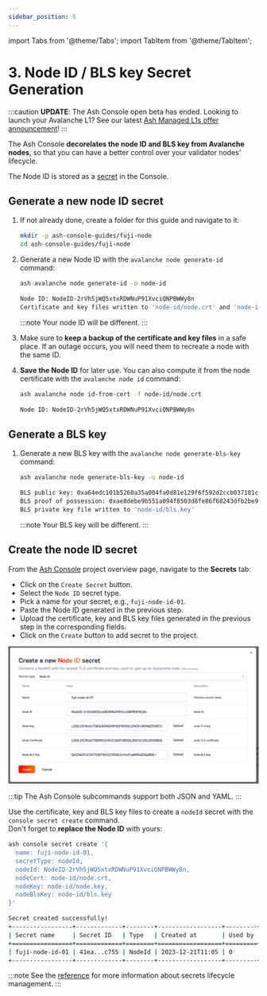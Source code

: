 ```yaml
---
sidebar_position: 5
---
```


import Tabs from '@theme/Tabs';
import TabItem from '@theme/TabItem';

# 3. Node ID / BLS key Secret Generation

:::caution
**UPDATE**: The Ash Console open beta has ended. Looking to launch your Avalanche L1? See our latest [Ash Managed L1s offer announcement](https://ashavax.hashnode.dev/announcing-ash-managed-l1s-and-avalanche-builder-credits)!
:::

The Ash Console **decorelates the node ID and BLS key from Avalanche nodes**, so that you can have a better control over your validator nodes' lifecycle.

The Node ID is stored as a [secret](/docs/console/glossary#secret) in the Console.

## Generate a new node ID secret

1. If not already done, create a folder for this guide and navigate to it:

   ```bash
   mkdir -p ash-console-guides/fuji-node
   cd ash-console-guides/fuji-node
   ```

2. Generate a new Node ID with the `avalanche node generate-id` command:

   ```bash title="Command"
   ash avalanche node generate-id -o node-id
   ```

   ```bash title="Output"
   Node ID: NodeID-2rVh5jWQ5xtxRDWNuP91XvciQNPBWWy8n
   Certificate and key files written to 'node-id/node.crt' and 'node-id/node.key'
   ```

   :::note
   Your node ID will be different.
   :::

3. Make sure to **keep a backup of the certificate and key files** in a safe place. If an outage occurs, you will need them to recreate a node with the same ID.
4. **Save the Node ID** for later use. You can also compute it from the node certificate with the `avalanche node id` command:

   ```bash title="Command"
   ash avalanche node id-from-cert -f node-id/node.crt
   ```

   ```bash title="Output"
   Node ID: NodeID-2rVh5jWQ5xtxRDWNuP91XvciQNPBWWy8n
   ```

## Generate a BLS key

1. Generate a new BLS key with the `avalanche node generate-bls-key` command:

   ```bash title="Command"
   ash avalanche node generate-bls-key -o node-id
   ```

   ```bash title="Output"
   BLS public key: 0xa64edc101b5260a35a004fa0d81e129f6f592d2ccb037181c7aebb2ff9d8c90135f780d326555adde901f5bbd7cbf9d5
   BLS proof of possession: 0xae8debe9b551a094f8503d8fe86f68243dfb2be93a782d69c32ca883c6e96d5293cd6047fda146366cf9f2c58d2254fe183433faffa1d459d93ba97ba6f91a5388ad8d61aa23c18a5b15551961e5b5289badcf931722dc9e6ba0a8539f74d442
   BLS private key file written to 'node-id/bls.key'
   ```

   :::note
   Your BLS key will be different.
   :::

## Create the node ID secret

<Tabs>

<TabItem value="console" label="Using the Ash Console" default>

From the [Ash Console](https://console.ash.center) project overview page, navigate to the **Secrets** tab:
- Click on the `Create Secret` button.
- Select the `Node ID` secret type.
- Pick a name for your secret, e.g., `fuji-node-id-01`.
- Paste the Node ID generated in the previous step.
- Upload the certificate, key and BLS key files generated in the previous step in the corresponding fields.
- Click on the `Create` button to add secret to the project.

![Ash Console NodeID secret create](/img/ash-console-fuji-nodeid-create.png)

</TabItem>

<TabItem value="cli" label="Using the Ash CLI">

:::tip
The Ash Console subcommands support both JSON and YAML.
:::

Use the certificate, key and BLS key files to create a `nodeId` secret with the `console secret create` command.  
Don't forget to **replace the Node ID** with yours:

```bash title="Command"
ash console secret create '{
  name: fuji-node-id-01,
  secretType: nodeId,
  nodeId: NodeID-2rVh5jWQ5xtxRDWNuP91XvciQNPBWWy8n,
  nodeCert: node-id/node.crt,
  nodeKey: node-id/node.key,
  nodeBlsKey: node-id/bls.key
}'
```

```bash title="Output"
Secret created successfully!
+-----------------+-------------+--------+------------------+---------+
| Secret name     | Secret ID   | Type   | Created at       | Used by |
+=================+=============+========+==================+=========+
| fuji-node-id-01 | 41ea...c755 | NodeId | 2023-12-21T11:05 | 0       |
+-----------------+-------------+--------+------------------+---------+
```

</TabItem>
</Tabs>

:::note
See the [reference](/docs/console/reference/secret-management) for more information about secrets lifecycle management.
:::
